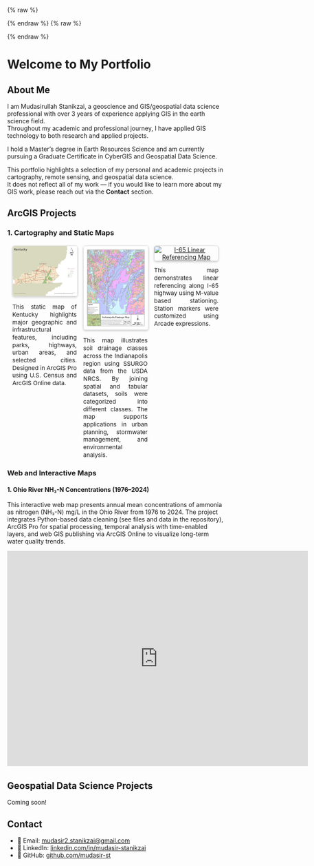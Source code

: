 {% raw %}
<style>
.maps-row {
  display: flex;
  flex-wrap: wrap;
  gap: 15px;
  justify-content: center;
  margin-top: 20px;
}

.maps-row div {
  max-width: 150px;      /* thumbnail size */
  text-align: center;
  flex: 1 1 150px;       /* allows shrink/grow in row */
  display: flex;
  flex-direction: column;
  align-items: center;
}

.maps-row img {
  width: 100%;           
  height: auto;
  border: 1px solid #ddd;
  border-radius: 5px;
  box-shadow: 0 2px 5px rgba(0,0,0,0.2);
  margin-bottom: 8px;
  cursor: pointer;
}

.maps-row p {
  text-align: justify;       /* justify text */
  width: 100%;               /* ensure paragraph fills div */
  font-size: 0.85rem;        /* slightly smaller for thumbnails */
  line-height: 1.3;          
  margin: 5px 0 0 0;         /* remove extra space on top */
}
</style>
{% endraw %}
{% raw %}
<style>
.maps-row {
  display: flex;
  flex-wrap: wrap;
  gap: 15px;
  justify-content: center;
  margin-top: 20px;
}

.maps-row div {
  max-width: 150px;      /* thumbnail size */
  text-align: center;
  flex: 1 1 150px;       /* allows shrink/grow in row */
  display: flex;
  flex-direction: column;
  align-items: center;
}

.maps-row img {
  width: 100%;           
  height: auto;
  border: 1px solid #ddd;
  border-radius: 5px;
  box-shadow: 0 2px 5px rgba(0,0,0,0.2);
  margin-bottom: 8px;
  cursor: pointer;
}

.maps-row p {
  text-align: justify;       /* justify text */
  width: 100%;               /* ensure paragraph fills div */
  font-size: 0.85rem;        /* slightly smaller for thumbnails */
  line-height: 1.3;          
  margin: 5px 0 0 0;         /* remove extra space on top */
}
</style>
{% endraw %}



# Welcome to My Portfolio 

## About Me

I am Mudasirullah Stanikzai, a geoscience and GIS/geospatial data science professional with over 3 years of experience applying GIS in the earth science field.  
Throughout my academic and professional journey, I have applied GIS technology to both research and applied projects.  

I hold a Master’s degree in Earth Resources Science and am currently pursuing a Graduate Certificate in CyberGIS and Geospatial Data Science.  

This portfolio highlights a selection of my personal and academic projects in cartography, remote sensing, and geospatial data science.  
It does not reflect all of my work — if you would like to learn more about my GIS work, please reach out via the **Contact** section.  

## ArcGIS Projects
### 1. Cartography and Static Maps


<div class="maps-row">

  <!-- Map 1 -->
  <div class="map-item">
    <a href="assets/img/Kentucky_Static_Map.jpg" class="glightbox" data-title="Kentucky Static Map">
      <img src="assets/img/Kentucky_Static_Map.jpg" alt="Kentucky Static Map" class="map-thumb">  
    </a>
    <p>
      This static map of Kentucky highlights major geographic and infrastructural features, 
      including parks, highways, urban areas, and selected cities. Designed in ArcGIS Pro 
      using U.S. Census and ArcGIS Online data.
    </p>
  </div>

  <!-- Map 2 -->
  <div class="map-item">
    <a href="assets/img/Indianapolis_Drainage_Map.jpg" class="glightbox" data-title="Indianapolis Soil Drainage Map">
      <img src="assets/img/Indianapolis_Drainage_Map.jpg" alt="Indianapolis Soil Drainage Map" class="map-thumb">
    </a>
    <p>
      This map illustrates soil drainage classes across the Indianapolis region using SSURGO data 
      from the USDA NRCS. By joining spatial and tabular datasets, soils were categorized into different classes.
      The map supports applications in urban planning, stormwater management, and environmental analysis.
    </p>
  </div>

  <!-- Map 3 -->
  <div class="map-item">
    <a href="assets/img/I-65_Linear_Referencing_Map.jpg" class="glightbox" data-title="I-65 Linear Referencing Map">
      <img src="assets/img/I-65_Linear_Referencing_Map.jpg" alt="I-65 Linear Referencing Map" class="map-thumb">
    </a>
    <p>
      This map demonstrates linear referencing along I-65 highway using M-value based stationing. Station markers were customized using Arcade expressions. 
    </p>
  </div>

</div>



### Web and Interactive Maps
####  1. Ohio River NH₃-N Concentrations (1976–2024)
 
This interactive web map presents annual mean concentrations of ammonia as nitrogen (NH₃-N) mg/L in the Ohio River from 1976 to 2024. The project integrates Python-based data cleaning (see files and data in the repository), ArcGIS Pro for spatial processing, temporal analysis with time-enabled layers, and web GIS publishing via ArcGIS Online to visualize long-term water quality trends.
<iframe 
  src="https://univofillinois.maps.arcgis.com/apps/mapviewer/index.html?webmap=2fff2b5c34ba475aac118e481e43f316" 
  width="700" 
  height="500" 
  frameborder="0" 
  style="border:0;" 
  allowfullscreen>
</iframe>






## Geospatial Data Science Projects

Coming soon!



## Contact
- 📩 Email: [mudasir2.stanikzai@gmail.com](mailto:mudasir2.stanikzai@gmail.com)  
- 🔗 LinkedIn: [linkedin.com/in/mudasir-stanikzai](https://linkedin.com/in/mudasir-stanikzai)  
- 🐙 GitHub: [github.com/mudasir-st](https://github.com/mudasir-st/portfolio) 

